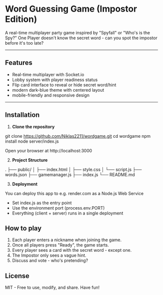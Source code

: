 # Word Guessing Game (Impostor Edition)

A real-time multiplayer party game inspired by "Spyfall" or "Who's is the Spy?" One Player doesn't know the secret word - can you spot the impostor before it's too late?

---

## Features

- Real-time multiplayer with Socket.io
- Lobby system with player readiness status
- Flip card interface to reveal or hide secret word/hint
- modern dark-blue theme with centered layout
- mobile-friendly and responsive design

---

## Installation

1. **Clone the repository**

git clone https://github.com/Niklas2211/wordgame.git
cd wordgame
npm install
node server/index.js

Open your browser at http://localhost:3000

2. **Project Structure**

.
├── public/
│   ├── index.html
│   ├── style.css
│   └── script.js
├── words.json
├── gamemanager.js
├── index.js
└── README.md

3. **Deployment**

You can deploy this app to e.g. render.com as a Node.js Web Service
- Set index.js as the entry point
- Use the environment port (process.env.PORT)
- Everything (client + server) runs in a single deployment




## How to play

1. Each player enters a nickname when joining the game.
2. Once all players press "Ready", the game starts.
3. Every player sees a card with the secret word - except one.
4. The Impostor only sees a vague hint.
5. Discuss and vote - who's pretending?

## License

MIT - Free to use, modify, and share. Have fun!